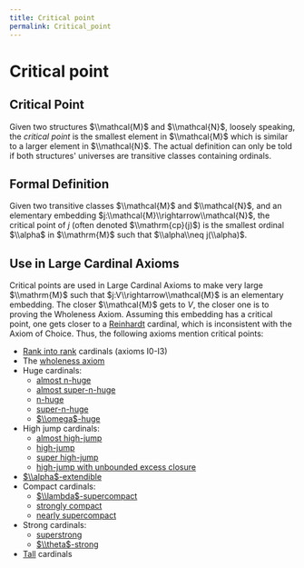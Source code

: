 ```yaml
---
title: Critical point
permalink: Critical_point
---
```

# Critical point











## Critical Point

Given two structures $\\mathcal{M}$ and $\\mathcal{N}$, loosely
speaking, the *critical point* is the smallest element in $\\mathcal{M}$
which is similar to a larger element in $\\mathcal{N}$. The actual
definition can only be told if both structures' universes are transitive
classes containing ordinals.

## Formal Definition

Given two transitive classes $\\mathcal{M}$ and $\\mathcal{N}$, and an
elementary embedding $j:\\mathcal{M}\\rightarrow\\mathcal{N}$, the
critical point of $j$ (often denoted $\\mathrm{cp}(j)$) is the smallest
ordinal $\\alpha$ in $\\mathrm{M}$ such that $\\alpha\\neq j(\\alpha)$.

## Use in Large Cardinal Axioms

Critical points are used in Large Cardinal Axioms to make very large
$\\mathrm{M}$ such that $j:V\\rightarrow\\mathcal{M}$ is an elementary
embedding. The closer $\\mathcal{M}$ gets to $V$, the closer one is to
proving the Wholeness Axiom. Assuming this embedding has a critical
point, one gets closer to a
<a href="/Reinhardt" class="mw-redirect" title="Reinhardt">Reinhardt</a>
cardinal, which is inconsistent with the Axiom of Choice. Thus, the
following axioms mention critical points:

-   [Rank into
    rank](/Rank_into_rank "Rank into rank")
    cardinals (axioms I0-I3)
-   The [wholeness
    axiom](/Wholeness_axiom "Wholeness axiom")
-   Huge cardinals:
    -   [almost
        n-huge](/Huge "Huge")
    -   [almost
        super-n-huge](/Huge "Huge")
    -   [n-huge](/Huge "Huge")
    -   [super-n-huge](/Huge "Huge")
    -   [$\\omega$-huge](/Huge "Huge")
-   High jump cardinals:
    -   [almost
        high-jump](/High-jump "High-jump")
    -   [high-jump](/High-jump "High-jump")
    -   [super
        high-jump](/High-jump "High-jump")
    -   [high-jump with unbounded excess
        closure](/High-jump "High-jump")
-   [$\\alpha$-extendible](/Extendible "Extendible")
-   Compact cardinals:
    -   [$\\lambda$-supercompact](/Supercompact "Supercompact")
    -   [strongly
        compact](/Strongly_compact "Strongly compact")
    -   [nearly
        supercompact](/Nearly_supercompact "Nearly supercompact")
-   Strong cardinals:
    -   [superstrong](/Superstrong "Superstrong")
    -   [$\\theta$-strong](/Strong "Strong")
-   [Tall](/Tall "Tall")
    cardinals


